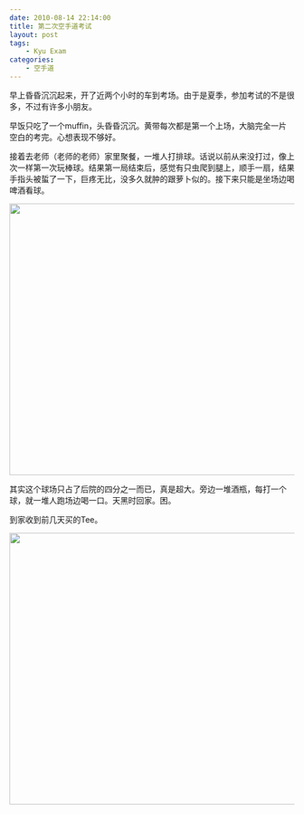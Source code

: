```yaml
---
date: 2010-08-14 22:14:00
title: 第二次空手道考试
layout: post
tags:
    - Kyu Exam
categories:
    - 空手道
---
```

早上昏昏沉沉起来，开了近两个小时的车到考场。由于是夏季，参加考试的不是很多，不过有许多小朋友。

早饭只吃了一个muffin，头昏昏沉沉。黄带每次都是第一个上场，大脑完全一片空白的考完。心想表现不够好。

接着去老师（老师的老师）家里聚餐，一堆人打排球。话说以前从来没打过，像上次一样第一次玩棒球。结果第一局结束后，感觉有只虫爬到腿上，顺手一扇，结果手指头被蜇了一下，巨疼无比，没多久就肿的跟萝卜似的。接下来只能是坐场边喝啤酒看球。

<img class="alignnone" src="https://lh6.googleusercontent.com/-FbnxS95TvqE/TGdL7DNmzSI/AAAAAAABDos/8qz6cEOztVg/s640/IMG_0093.JPG" alt="" width="640" height="480" />

其实这个球场只占了后院的四分之一而已，真是超大。旁边一堆酒瓶，每打一个球，就一堆人跑场边喝一口。天黑时回家。困。

到家收到前几天买的Tee。

<img class="alignnone" src="https://lh6.googleusercontent.com/-P9xzVE8bzUk/TGdNOIiCHBI/AAAAAAABDow/5d-_Bdi_Lz4/s640/IMG_0099.JPG" alt="" width="640" height="480" />
